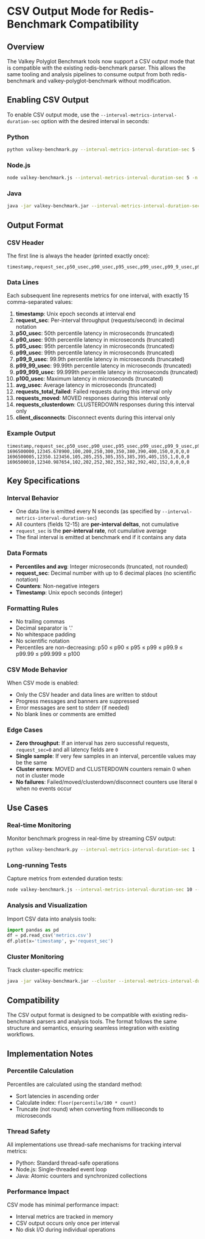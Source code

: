 # CSV Output Mode for Redis-Benchmark Compatibility

## Overview

The Valkey Polyglot Benchmark tools now support a CSV output mode that is compatible with the existing redis-benchmark parser. This allows the same tooling and analysis pipelines to consume output from both redis-benchmark and valkey-polyglot-benchmark without modification.

## Enabling CSV Output

To enable CSV output mode, use the `--interval-metrics-interval-duration-sec` option with the desired interval in seconds:

### Python
```bash
python valkey-benchmark.py --interval-metrics-interval-duration-sec 5 -n 10000
```

### Node.js
```bash
node valkey-benchmark.js --interval-metrics-interval-duration-sec 5 -n 10000
```

### Java
```bash
java -jar valkey-benchmark.jar --interval-metrics-interval-duration-sec 5 -n 10000
```

## Output Format

### CSV Header
The first line is always the header (printed exactly once):
```
timestamp,request_sec,p50_usec,p90_usec,p95_usec,p99_usec,p99_9_usec,p99_99_usec,p99_999_usec,p100_usec,avg_usec,requests_total_failed,requests_moved,requests_clusterdown,client_disconnects
```

### Data Lines
Each subsequent line represents metrics for one interval, with exactly 15 comma-separated values:

1. **timestamp**: Unix epoch seconds at interval end
2. **request_sec**: Per-interval throughput (requests/second) in decimal notation
3. **p50_usec**: 50th percentile latency in microseconds (truncated)
4. **p90_usec**: 90th percentile latency in microseconds (truncated)
5. **p95_usec**: 95th percentile latency in microseconds (truncated)
6. **p99_usec**: 99th percentile latency in microseconds (truncated)
7. **p99_9_usec**: 99.9th percentile latency in microseconds (truncated)
8. **p99_99_usec**: 99.99th percentile latency in microseconds (truncated)
9. **p99_999_usec**: 99.999th percentile latency in microseconds (truncated)
10. **p100_usec**: Maximum latency in microseconds (truncated)
11. **avg_usec**: Average latency in microseconds (truncated)
12. **requests_total_failed**: Failed requests during this interval only
13. **requests_moved**: MOVED responses during this interval only
14. **requests_clusterdown**: CLUSTERDOWN responses during this interval only
15. **client_disconnects**: Disconnect events during this interval only

### Example Output
```
timestamp,request_sec,p50_usec,p90_usec,p95_usec,p99_usec,p99_9_usec,p99_99_usec,p99_999_usec,p100_usec,avg_usec,requests_total_failed,requests_moved,requests_clusterdown,client_disconnects
1696500000,12345.678900,100,200,250,300,350,380,390,400,150,0,0,0,0
1696500005,12350.123456,105,205,255,305,355,385,395,405,155,1,0,0,0
1696500010,12340.987654,102,202,252,302,352,382,392,402,152,0,0,0,0
```

## Key Specifications

### Interval Behavior
- One data line is emitted every N seconds (as specified by `--interval-metrics-interval-duration-sec`)
- All counters (fields 12-15) are **per-interval deltas**, not cumulative
- `request_sec` is the **per-interval rate**, not cumulative average
- The final interval is emitted at benchmark end if it contains any data

### Data Formats
- **Percentiles and avg**: Integer microseconds (truncated, not rounded)
- **request_sec**: Decimal number with up to 6 decimal places (no scientific notation)
- **Counters**: Non-negative integers
- **Timestamp**: Unix epoch seconds (integer)

### Formatting Rules
- No trailing commas
- Decimal separator is '.'
- No whitespace padding
- No scientific notation
- Percentiles are non-decreasing: p50 ≤ p90 ≤ p95 ≤ p99 ≤ p99.9 ≤ p99.99 ≤ p99.999 ≤ p100

### CSV Mode Behavior
When CSV mode is enabled:
- Only the CSV header and data lines are written to stdout
- Progress messages and banners are suppressed
- Error messages are sent to stderr (if needed)
- No blank lines or comments are emitted

### Edge Cases
- **Zero throughput**: If an interval has zero successful requests, `request_sec=0` and all latency fields are `0`
- **Single sample**: If very few samples in an interval, percentile values may be the same
- **Cluster errors**: MOVED and CLUSTERDOWN counters remain 0 when not in cluster mode
- **No failures**: Failed/moved/clusterdown/disconnect counters use literal `0` when no events occur

## Use Cases

### Real-time Monitoring
Monitor benchmark progress in real-time by streaming CSV output:
```bash
python valkey-benchmark.py --interval-metrics-interval-duration-sec 1 -n 100000 | tail -f
```

### Long-running Tests
Capture metrics from extended duration tests:
```bash
node valkey-benchmark.js --interval-metrics-interval-duration-sec 10 --test-duration 3600 > metrics.csv
```

### Analysis and Visualization
Import CSV data into analysis tools:
```python
import pandas as pd
df = pd.read_csv('metrics.csv')
df.plot(x='timestamp', y='request_sec')
```

### Cluster Monitoring
Track cluster-specific metrics:
```bash
java -jar valkey-benchmark.jar --cluster --interval-metrics-interval-duration-sec 5 > cluster_metrics.csv
```

## Compatibility

The CSV output format is designed to be compatible with existing redis-benchmark parsers and analysis tools. The format follows the same structure and semantics, ensuring seamless integration with existing workflows.

## Implementation Notes

### Percentile Calculation
Percentiles are calculated using the standard method:
- Sort latencies in ascending order
- Calculate index: `floor(percentile/100 * count)`
- Truncate (not round) when converting from milliseconds to microseconds

### Thread Safety
All implementations use thread-safe mechanisms for tracking interval metrics:
- Python: Standard thread-safe operations
- Node.js: Single-threaded event loop
- Java: Atomic counters and synchronized collections

### Performance Impact
CSV mode has minimal performance impact:
- Interval metrics are tracked in memory
- CSV output occurs only once per interval
- No disk I/O during individual operations
